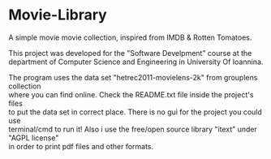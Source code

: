# Movie-Library
A simple movie movie collection, inspired from IMDB &amp; Rotten Tomatoes.
  
  
This project was developed for the "Software Develpment" course at the
department of Computer Science and Engineering in University Of Ioannina. 
  
  
The program uses the data set "hetrec2011-movielens-2k" from grouplens collection  
where you can find online. Check the README.txt file inside the project's files  
to put the data set in correct place. There is no gui for the project you could use  
terminal/cmd to run it! Also i use the free/open source library "itext" under "AGPL license"  
in order to print pdf files and other formats.
